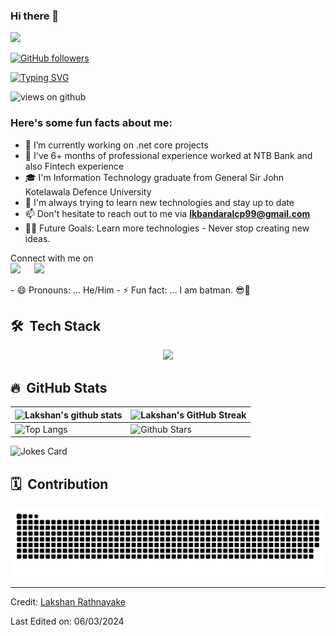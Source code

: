 ### Hi there 👋

<img src="https://profile-counter.glitch.me/LakshanRathnayake98/count.svg">

[![GitHub followers](https://img.shields.io/github/followers/LakshanRathnayake98.svg?style=social&label=Followers)](https://github.com/LakshanRathnayake98?tab=followers)

[![Typing SVG](https://readme-typing-svg.herokuapp.com?font=Architects+Daughter&color=7AF79A&size=30&lines=Hey!+It's+Lakshan!;I'm+a+Full-Stack+Developer...;I'm+also+DevOps+Engineer;And+I'm+a+proud+Sri+Lankan)](https://git.io/typing-svg)

<img src="https://komarev.com/ghpvc/?username=LakshanRathnayake98&label=Views&color=brightgreen&style=flat-square" alt="views on github" />

<h3> Here's some fun facts about me: </h3>

- 🔭 I’m currently working on .net core projects
- 🌱 I've 6+ months of professional experience worked at NTB Bank and also Fintech experience
- 🎓 I'm Information Technology graduate from General Sir John Kotelawala Defence University
- 🤔 I'm always trying to learn new technologies and stay up to date
- 📫 Don't hesitate to reach out to me via **lkbandaralcp99@gmail.com**
- 💪🏼 Future Goals: Learn more technologies - Never stop creating new ideas.

<p>Connect with me on
<br>	
<a target="_blank" href="https://www.linkedin.com/in/lakshan-rathnayake-141129207/"><img src="https://img.shields.io/badge/-LinkedIn-0077B5?style=for-the-badge&logo=Linkedin&logoColor=white"></img></a>
&emsp;
<a target="_blank" href="mailto:lkbandaralcp99@gmail.com"
><img src="https://img.shields.io/badge/-Gmail-D14836?style=for-the-badge&logo=Gmail&logoColor=white"></img></a>


<br>
</p>
- 😄 Pronouns: ... He/Him
- ⚡ Fun fact: ... I am batman. 😎🦇 

## 🛠 &nbsp;Tech Stack

<p align="center">
  <a href="https://skillicons.dev">
    <img src="https://skillicons.dev/icons?i=cs,dotnet,visualstudio,html,css,tailwind,react,bootstrap,github,azure,kali,js,jquery,kubernetes,mysql,postman,rabbitmq&perline=14" />
  </a>
</p>

## 🔥 &nbsp;GitHub Stats 

| ![Lakshan's github stats](https://github-readme-stats.vercel.app/api?username=LakshanRathnayake98&show_icons=true&theme=tokyonight) | ![Lakshan's GitHub Streak](https://github-readme-streak-stats.herokuapp.com/?user=LakshanRathnayake98&theme=tokyonight) |
| --- | --- |
| ![Top Langs](https://github-readme-stats.vercel.app/api/top-langs/?username=LakshanRathnayake98&theme=tokyonight) | ![Github Stars](https://github-readme-stats.vercel.app/api?username=LakshanRathnayake98&show_icons=true&locale=en&count_private=true&hide_rank=true&custom_title=My%20GitHub%20Stats&disable_animations=true&theme=tokyonight) |

![Jokes Card](https://readme-jokes.vercel.app/api?theme=tokyonight)

## 🗓️ &nbsp;Contribution
<p align="center">
  <img  src="https://raw.githubusercontent.com/Elanza-48/Elanza-48/main/resources/img/github-contribution-grid-snake.svg"
    alt="example" />
</p>

------
Credit: [Lakshan Rathnayake](https://github.com/LakshanRathnayake98)

Last Edited on: 06/03/2024
